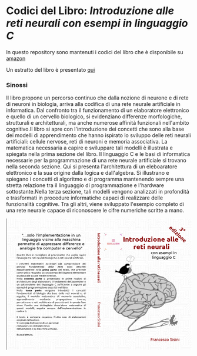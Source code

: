 # Codici del Libro: *Introduzione alle reti neurali con esempi in linguaggio C*
In questo repository sono mantenuti i codici del libro che è disponibile su [amazon](https://www.amazon.it/Introduzione-alle-neurali-esempi-linguaggio/dp/1692945319)

Un estratto del libro è presentato [qui](Estratto_Libro.pdf)

### Sinossi
Il libro propone un percorso continuo che dalla nozione di neurone e di rete di neuroni in biologia, 
arriva alla codifica di una rete neurale artificiale in informatica.
Dal confronto tra il funzionamento di un elaboratore elettronico e quello di un cervello biologico, 
si evidenziano differenze morfologiche, strutturali e architetturali, ma anche numerose affinità funzionali 
nell'ambito cognitivo.Il libro si apre con l'introduzione dei concetti che sono alla base dei modelli
di apprendimento che hanno ispirato lo sviluppo delle reti neurali artificiali: cellule nervose,
reti di neuroni e memoria associativa. La matematica necessaria a capire e sviluppare tali modelli è illustrata e
spiegata nella prima sezione del libro. 
Il linguaggio C e le basi di informatica necessarie per la programmazione di una rete neurale artificiale 
si trovano nella seconda sezione. Qui si presenta l'architettura di un eleboaratore elettronico e la sua origine 
dalla logica e dall'algebra. Si illustrano e spiegano i concetti di algoritmo e di programma mantenendo sempre una 
stretta relazione tra il linguaggio di programmazione e l'hardware sottostante.Nella terza sezione, 
tali modelli vengono analizzati in profondità e trasformati in procedure informatiche capaci di realizzare
delle funzionalità cognitive. Tra gli altri, viene sviluppato l'esempio completo di una rete neurale capace 
di riconoscere le cifre numeriche scritte a mano.

![copertina](CopTerEd.jpg)
